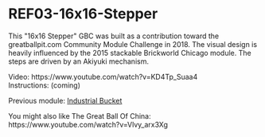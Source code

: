 # REF03-16x16-Stepper
This "16x16 Stepper" GBC was built as a contribution toward the greatballpit.com Community Module Challenge in 2018.  The visual design is heavily influenced by the 2015 stackable Brickworld Chicago module.  The steps are driven by an Akiyuki mechanism.


<P>Video: https://www.youtube.com/watch?v=KD4Tp_Suaa4
<BR>Instructions: (coming)

<P>Previous module: <a href="https://github.com/rykfield/REF01-Industrial-Bucket">Industrial Bucket</a><BR>

<P>You might also like The Great Ball Of China: https://www.youtube.com/watch?v=Vlvy_arx3Xg